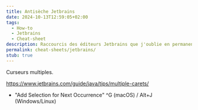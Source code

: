 ```yaml
---
title: Antisèche Jetbrains
date: 2024-10-13T12:59:05+02:00
tags:
  - How-to
  - Jetbrains
  - Cheat-sheet
description: Raccourcis des éditeurs Jetbrains que j'oublie en permanence
permalink: cheat-sheets/jetbrains/
stub: true
---
```


Curseurs multiples.

https://www.jetbrains.com/guide/java/tips/multiple-carets/

- "Add Selection for Next Occurrence" ^G (macOS) / Alt+J (Windows/Linux)

